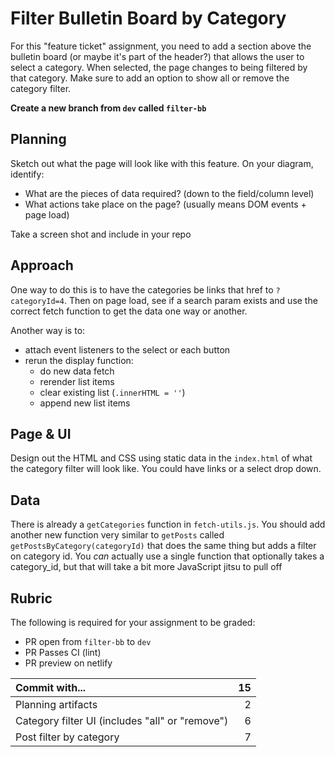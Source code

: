 # Filter Bulletin Board by Category

For this "feature ticket" assignment, you need to add a section above the bulletin board (or maybe it's part of the header?) that allows the user to select a category. When selected, the page changes to being filtered by that category. Make sure to add an option to show all or remove the category filter.

**Create a new branch from `dev` called `filter-bb`**

## Planning

Sketch out what the page will look like with this feature. On your diagram, identify:

-   What are the pieces of data required? (down to the field/column level)
-   What actions take place on the page? (usually means DOM events + page load)

Take a screen shot and include in your repo

## Approach

One way to do this is to have the categories be links that href to `?categoryId=4`. Then on page load, see if a search param exists and use the correct fetch function to get the data one way or another.

Another way is to:

-   attach event listeners to the select or each button
-   rerun the display function:
    -   do new data fetch
    -   rerender list items
    -   clear existing list (`.innerHTML = ''`)
    -   append new list items

## Page & UI

Design out the HTML and CSS using static data in the `index.html` of what the category filter will look like. You could have links or a select drop down.

## Data

There is already a `getCategories` function in `fetch-utils.js`. You should add another new function very similar to `getPosts` called `getPostsByCategory(categoryId)` that does the same thing but adds a filter on category id. You _can_ actually use a single function that optionally takes a category_id, but that will take a bit more JavaScript jitsu to pull off

## Rubric

The following is required for your assignment to be graded:

-   PR open from `filter-bb` to `dev`
-   PR Passes CI (lint)
-   PR preview on netlify

| Commit with...                                  |  15 |
| :---------------------------------------------- | --: |
| Planning artifacts                              |   2 |
| Category filter UI (includes "all" or "remove") |   6 |
| Post filter by category                         |   7 |
